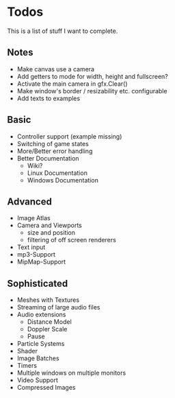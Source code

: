 # Todos

This is a list of stuff I want to complete.

## Notes
* Make canvas use a camera
* Add getters to mode for width, height and fullscreen?
* Activate the main camera in gfx.Clear()
* Make window's border / resizability etc. configurable
* Add texts to examples

## Basic
- Controller support (example missing)
- Switching of game states
- More/Better error handling
- Better Documentation
  - Wiki?
  - Linux Documentation
  - Windows Documentation

## Advanced
- Image Atlas
- Camera and Viewports
  - size and position
  - filtering of off screen renderers
- Text input
- mp3-Support
- MipMap-Support

## Sophisticated
- Meshes with Textures
- Streaming of large audio files
- Audio extensions
  - Distance Model
  - Doppler Scale
  - Pause
- Particle Systems
- Shader
- Image Batches
- Timers
- Multiple windows on multiple monitors
- Video Support
- Compressed Images
